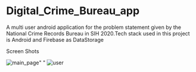 # Digital_Crime_Bureau_app
A multi user android application for the problem statement given by the National Crime Records Bureau in SIH 2020.Tech stack used in this project is Android and Firebase as DataStorage

Screen Shots

![main_page](https://user-images.githubusercontent.com/46351652/94019405-61421600-fdcf-11ea-8972-1c05713d68c1.png)" " ![user](https://user-images.githubusercontent.com/46351652/94019763-c4cc4380-fdcf-11ea-9a63-d46cd39a0065.jpg)
